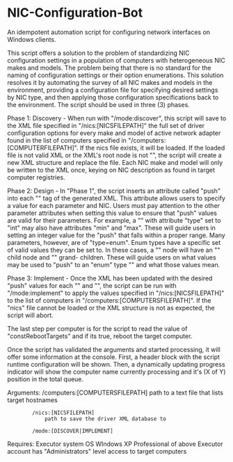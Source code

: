 # NIC-Configuration-Bot
An idempotent automation script for configuring network interfaces on Windows clients.

This script offers a solution to the problem of standardizing NIC
configuration settings in a population of computers with heterogeneous NIC
makes and models.  The problem being that there is no standard for the
naming of configuration settings or their option enumerations.  This solution
resolves it by automating the survey of all NIC makes and models in the
environment, providing a configuration file for specifying desired settings
by NIC type, and then applying those configuration specifications back to the
environment.  The script should be used in three (3) phases.

Phase 1: Discovery - 
When run with "/mode:discover", this script will save to the XML file
specified in "/nics:[NICSFILEPATH]" the full set of driver configuration
options for every make and model of active network adapter found in the list
of computers specified in "/computers:[COMPUTERFILEPATH]".  If the nics file
exists, it will be loaded.  If the loaded file is not valid XML or the XML's
root node is not "<nics>", the script will create a new XML structure and
replace the file.  Each NIC make and model will only be written to the XML
once, keying on NIC description as found in target computer registries.

Phase 2: Design - 
In "Phase 1", the script inserts an attribute called "push" into each
"<param>" tag of the generated XML.  This attribute allows users to specify
a value for each parameter and NIC.  Users must pay attention to the other
parameter attributes when setting this value to ensure that "push" values
are valid for their parameters.  For example, a "<param>" with attribute
"type" set to "int" may also have attributes "min" and "max".  These will
guide users in setting an integer value for the "push" that falls within a
proper range.  Many parameters, however, are of "type=enum".  Enum types
have a specific set of valid values they can be set to.  In these cases, a
"<param>" node will have an "<enum>" child node and "<enums>" grand-
children.  These will guide users on what values may be used to "push"
to an "enum" type "<param>" and what those values mean.

Phase 3:  Implement - 
Once the XML has been updated with the desired "push" values for each
"<nic>" and "<param>", the script can be run with "/mode:implement" to apply
the values specified in "/nics:[NICSFILEPATH]" to the list of computers in
"/computers:[COMPUTERSFILEPATH]".  If the "nics" file cannot be loaded or
the XML structure is not as expected, the script will abort.

The last step per computer is for the script to read the value of
"constRebootTargets" and if its true, reboot the target computer.

Once the script has validated the arguments and started processing, it
will offer some information at the console.  First, a header block with the
script runtime configuration will be shown.  Then, a dynamically updating
progress indicator will show the computer name currently processing and it's
(X of Y) position in the total queue.



Arguments:	/computers:[COMPUTERSFILEPATH]
				path to a text file that lists target hostnames

			/nics:[NICSFILEPATH]
				path to save the driver XML database to

			/mode:[DISCOVER|IMPLEMENT]

Requires:	Executor system OS WIndows XP Professional of above
			Executor account has "Administrators" level access to target
				computers

